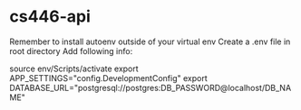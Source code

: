# cs446-api

Remember to install autoenv outside of your virtual env
Create a .env file in root directory
Add following info:

source env/Scripts/activate
export APP_SETTINGS="config.DevelopmentConfig"
export DATABASE_URL="postgresql://postgres:DB_PASSWORD@localhost/DB_NAME"
